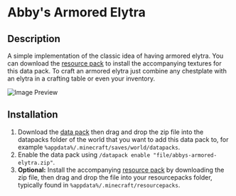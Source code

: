 # Abby's Armored Elytra

## Description

A simple implementation of the classic idea of having armored elytra. You can download the [resource pack] to install the accompanying textures for this data pack. To craft an armored elytra just combine any chestplate with an elytra in a crafting table or even your inventory.

![Image Preview](https://i.imgur.com/LRor5Xv.png)

## Installation

1. Download the [data pack] then drag and drop the zip file into the datapacks folder of the world that you want to add this data pack to, for example `%appdata%/.minecraft/saves/world/datapacks`.
2. Enable the data pack using `/datapack enable "file/abbys-armored-elytra.zip"`.
3. **Optional:** Install the accompanying [resource pack] by downloading the zip file, then drag and drop the file into your resourcepacks folder, typically found in `%appdata%/.minecraft/resourcepacks`.

[data pack]:../../releases/download/1.0/abbys-armored-elytra.zip
[resource pack]: ../../releases/download/1.0/abbys-armored-elytra-resource-pack.zip
